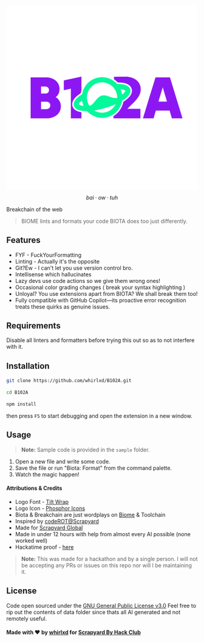 
![logo](./biotaalt.png)
$$
bai
·
ow
·
tuh
$$

Breakchain of the web

> BIOME lints and formats your code BIOTA does too just differently.


## Features

- FYF - FuckYourFormatting
- Linting - Actually it's the opposite
- Git?Ew - I can't let you use version control bro.
- Intellisense which hallucinates
- Lazy devs use code actions so we give them wrong ones!
- Occasional color grading changes ( break your syntax highlighting )
- Unloyal? You use extensions apart from BIOTA? We shall break them too!
- Fully compatible with GitHub Copilot—its proactive error recognition treats these quirks as genuine issues.





## Requirements

Disable all linters and formatters before trying this out so as to not interfere with it.


## Installation

```bash
git clone https://github.com/whirlxd/B102A.git
```
```bash
cd B102A
```
```bash
npm install
```
then press `F5` to start debugging and open the extension in a new window.

## Usage
> **Note:** Sample code is provided in the `sample` folder.

1. Open a new file and write some code.
2. Save the file or run "Biota: Format" from the command palette.
3. Watch the magic happen!

#### Attributions & Credits
- Logo Font - [Tilt Wrap](https://fonts.google.com/specimen/Tilt+Warp)
- Logo Icon - [Phosphor Icons](https://phosphoricons.com/)
- Biota & Breakchain are just wordplays on [Biome](https://biomejs.dev/) & Toolchain
- Inspired by [codeROT@Scrapyard](https://github.com/noxindeed/codeROT)
- Made for [Scrapyard Global](https://scrapyard.hackclub.com/)
- Made in under 12 hours with help from almost every AI possible (none worked well)
- Hackatime proof - [here](https)

> **Note:** This was made for a hackathon and by a single person. I will not be accepting any PRs or issues on this repo nor will I be maintaining it.

## License
Code open sourced under the [GNU General Public License v3.0](LICENSE)
Feel free to rip out the contents of data folder since thats all AI generated and not remotely useful.


#### Made with ❤️ by [whirlxd](https://whirlxd.dev) for [Scrapyard By Hack Club](https://scrapyard.hackclub.com/)







